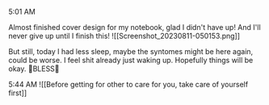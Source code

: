 5:01 AM

Almost finished cover design for my notebook, glad I didn't have up! And I'll never give up until I finish this!
![[Screenshot_20230811-050153.png]]


But still, today I had less sleep, maybe the syntomes might be here again, could be worse. I feel shit already just waking up. Hopefully things will be okay. 🙏BLESS🙏

5:44 AM
![[Before getting for other to care for you, take care of yourself first]]